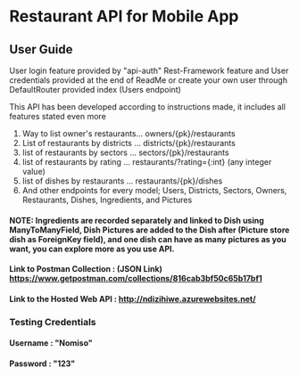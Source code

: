 
# Restaurant API for Mobile App

## User Guide
User login feature provided by "api-auth" Rest-Framework feature and User credentials provided at the end of ReadMe or create your own user through DefaultRouter provided index (Users endpoint)

This API has been developed according to instructions made, it includes all features stated even more
1. Way to list owner's restaurants... owners/{pk}/restaurants
2. List of restaurants by districts ... districts/{pk}/restaurants
3. list of restaurants by sectors ... sectors/{pk}/restaurants
4. list of restaurants by rating ... restaurants/?rating={:int} (any integer value)
5. list of dishes by restaurants ... restaurants/{pk}/dishes
6. And other endpoints for every model; Users, Districts, Sectors, Owners, Restaurants, Dishes, Ingredients, and Pictures

#### NOTE: Ingredients are recorded separately and linked to Dish using ManyToManyField, Dish Pictures are added  to the Dish after (Picture store dish as ForeignKey field), and one dish can have as many pictures as you want, you can explore more as you use API.

#### Link to Postman Collection : (JSON Link) https://www.getpostman.com/collections/816cab3bf50c65b17bf1
#### Link to the Hosted Web API : http://ndizihiwe.azurewebsites.net/
### Testing Credentials

#### Username : "Nomiso"
#### Password : "123"



